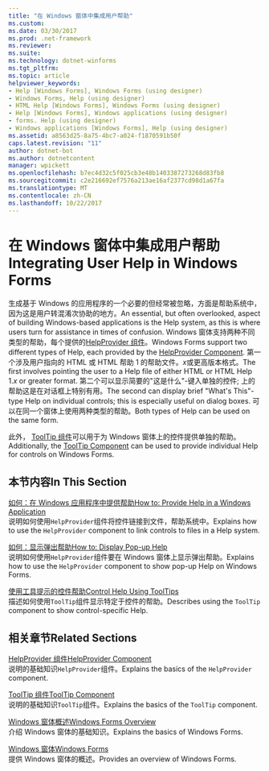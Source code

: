 ```yaml
---
title: "在 Windows 窗体中集成用户帮助"
ms.custom: 
ms.date: 03/30/2017
ms.prod: .net-framework
ms.reviewer: 
ms.suite: 
ms.technology: dotnet-winforms
ms.tgt_pltfrm: 
ms.topic: article
helpviewer_keywords:
- Help [Windows Forms], Windows Forms (using designer)
- Windows Forms, Help (using designer)
- HTML Help [Windows Forms], Windows Forms (using designer)
- Help [Windows Forms], Windows applications (using designer)
- forms. Help (using designer)
- Windows applications [Windows Forms], Help (using designer)
ms.assetid: a8563d25-8a75-4bc7-a024-f1870591b50f
caps.latest.revision: "11"
author: dotnet-bot
ms.author: dotnetcontent
manager: wpickett
ms.openlocfilehash: b7ec4d32c5f025cb3e48b1403387273268d83fb8
ms.sourcegitcommit: c2e216692ef7576a213ae16af2377cd98d1a67fa
ms.translationtype: MT
ms.contentlocale: zh-CN
ms.lasthandoff: 10/22/2017
---
```

# <a name="integrating-user-help-in-windows-forms"></a><span data-ttu-id="7034e-102">在 Windows 窗体中集成用户帮助</span><span class="sxs-lookup"><span data-stu-id="7034e-102">Integrating User Help in Windows Forms</span></span>
<span data-ttu-id="7034e-103">生成基于 Windows 的应用程序的一个必要的但经常被忽略，方面是帮助系统中，因为这是用户转混淆次协助的地方。</span><span class="sxs-lookup"><span data-stu-id="7034e-103">An essential, but often overlooked, aspect of building Windows-based applications is the Help system, as this is where users turn for assistance in times of confusion.</span></span> <span data-ttu-id="7034e-104">Windows 窗体支持两种不同类型的帮助，每个提供的[HelpProvider 组件](../../../../docs/framework/winforms/controls/helpprovider-component-windows-forms.md)。</span><span class="sxs-lookup"><span data-stu-id="7034e-104">Windows Forms support two different types of Help, each provided by the [HelpProvider Component](../../../../docs/framework/winforms/controls/helpprovider-component-windows-forms.md).</span></span> <span data-ttu-id="7034e-105">第一个涉及用户指向的 HTML 或 HTML 帮助 1 的帮助文件。*x*或更高版本格式。</span><span class="sxs-lookup"><span data-stu-id="7034e-105">The first involves pointing the user to a Help file of either HTML or HTML Help 1.*x* or greater format.</span></span> <span data-ttu-id="7034e-106">第二个可以显示简要的"这是什么"-键入单独的控件; 上的帮助这是在对话框上特别有用。</span><span class="sxs-lookup"><span data-stu-id="7034e-106">The second can display brief "What's This"-type Help on individual controls; this is especially useful on dialog boxes.</span></span> <span data-ttu-id="7034e-107">可以在同一个窗体上使用两种类型的帮助。</span><span class="sxs-lookup"><span data-stu-id="7034e-107">Both types of Help can be used on the same form.</span></span>  
  
 <span data-ttu-id="7034e-108">此外， [ToolTip 组件](../../../../docs/framework/winforms/controls/tooltip-component-windows-forms.md)可以用于为 Windows 窗体上的控件提供单独的帮助。</span><span class="sxs-lookup"><span data-stu-id="7034e-108">Additionally, the [ToolTip Component](../../../../docs/framework/winforms/controls/tooltip-component-windows-forms.md) can be used to provide individual Help for controls on Windows Forms.</span></span>  
  
## <a name="in-this-section"></a><span data-ttu-id="7034e-109">本节内容</span><span class="sxs-lookup"><span data-stu-id="7034e-109">In This Section</span></span>  
 [<span data-ttu-id="7034e-110">如何：在 Windows 应用程序中提供帮助</span><span class="sxs-lookup"><span data-stu-id="7034e-110">How to: Provide Help in a Windows Application</span></span>](../../../../docs/framework/winforms/advanced/how-to-provide-help-in-a-windows-application.md)  
 <span data-ttu-id="7034e-111">说明如何使用`HelpProvider`组件将控件链接到文件，帮助系统中。</span><span class="sxs-lookup"><span data-stu-id="7034e-111">Explains how to use the `HelpProvider` component to link controls to files in a Help system.</span></span>  
  
 [<span data-ttu-id="7034e-112">如何：显示弹出帮助</span><span class="sxs-lookup"><span data-stu-id="7034e-112">How to: Display Pop-up Help</span></span>](../../../../docs/framework/winforms/advanced/how-to-display-pop-up-help.md)  
 <span data-ttu-id="7034e-113">说明如何使用`HelpProvider`组件要在 Windows 窗体上显示弹出帮助。</span><span class="sxs-lookup"><span data-stu-id="7034e-113">Explains how to use the `HelpProvider` component to show pop-up Help on Windows Forms.</span></span>  
  
 [<span data-ttu-id="7034e-114">使用工具提示的控件帮助</span><span class="sxs-lookup"><span data-stu-id="7034e-114">Control Help Using ToolTips</span></span>](../../../../docs/framework/winforms/advanced/control-help-using-tooltips.md)  
 <span data-ttu-id="7034e-115">描述如何使用`ToolTip`组件显示特定于控件的帮助。</span><span class="sxs-lookup"><span data-stu-id="7034e-115">Describes using the `ToolTip` component to show control-specific Help.</span></span>  
  
## <a name="related-sections"></a><span data-ttu-id="7034e-116">相关章节</span><span class="sxs-lookup"><span data-stu-id="7034e-116">Related Sections</span></span>  
 [<span data-ttu-id="7034e-117">HelpProvider 组件</span><span class="sxs-lookup"><span data-stu-id="7034e-117">HelpProvider Component</span></span>](../../../../docs/framework/winforms/controls/helpprovider-component-windows-forms.md)  
 <span data-ttu-id="7034e-118">说明的基础知识`HelpProvider`组件。</span><span class="sxs-lookup"><span data-stu-id="7034e-118">Explains the basics of the `HelpProvider` component.</span></span>  
  
 [<span data-ttu-id="7034e-119">ToolTip 组件</span><span class="sxs-lookup"><span data-stu-id="7034e-119">ToolTip Component</span></span>](../../../../docs/framework/winforms/controls/tooltip-component-windows-forms.md)  
 <span data-ttu-id="7034e-120">说明的基础知识`ToolTip`组件。</span><span class="sxs-lookup"><span data-stu-id="7034e-120">Explains the basics of the `ToolTip` component.</span></span>  
  
 [<span data-ttu-id="7034e-121">Windows 窗体概述</span><span class="sxs-lookup"><span data-stu-id="7034e-121">Windows Forms Overview</span></span>](../../../../docs/framework/winforms/windows-forms-overview.md)  
 <span data-ttu-id="7034e-122">介绍 Windows 窗体的基础知识。</span><span class="sxs-lookup"><span data-stu-id="7034e-122">Explains the basics of Windows Forms.</span></span>  
  
 [<span data-ttu-id="7034e-123">Windows 窗体</span><span class="sxs-lookup"><span data-stu-id="7034e-123">Windows Forms</span></span>](../../../../docs/framework/winforms/index.md)  
 <span data-ttu-id="7034e-124">提供 Windows 窗体的概述。</span><span class="sxs-lookup"><span data-stu-id="7034e-124">Provides an overview of Windows Forms.</span></span>
